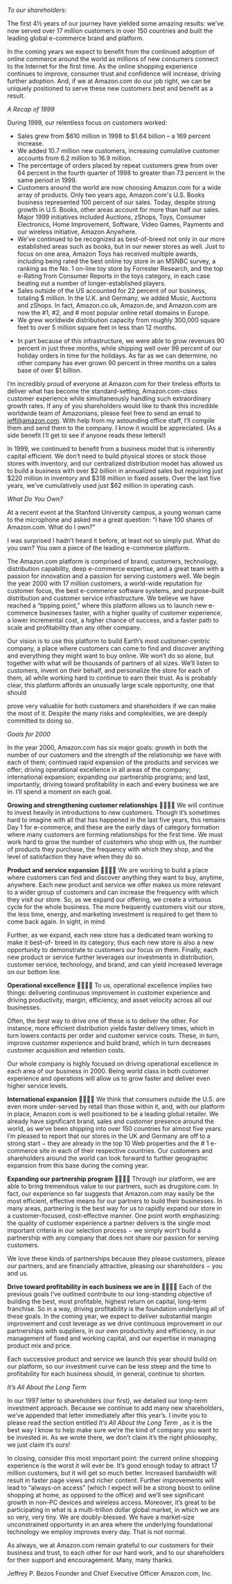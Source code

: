 _To our shareholders:_

The first 4½ years of our journey have yielded some amazing results: we’ve now served
over 17 million customers in over 150 countries and built the leading global e-commerce
brand and platform.

In the coming years we expect to benefit from the continued adoption of online
commerce around the world as millions of new consumers connect to the Internet for the
first time. As the online shopping experience continues to improve, consumer trust and
confidence will increase, driving further adoption. And, if we at Amazon.com do our job
right, we can be uniquely positioned to serve these new customers best and benefit as a
result.

_A Recap of 1999_

During 1999, our relentless focus on customers worked:

* Sales grew from $610 million in 1998 to $1.64 billion – a 169 percent increase.
* We added 10.7 million new customers, increasing cumulative customer accounts
  from 6.2 million to 16.9 million.
* The percentage of orders placed by repeat customers grew from over 64 percent
  in the fourth quarter of 1998 to greater than 73 percent in the same period in 1999.
* Customers around the world are now choosing Amazon.com for a wide array of
  products. Only two years ago, Amazon.com's U.S. Books business represented
  100 percent of our sales. Today, despite strong growth in U.S. Books, other areas
  account for more than half our sales. Major 1999 initiatives included Auctions,
  zShops, Toys, Consumer Electronics, Home Improvement, Software, Video
  Games, Payments and our wireless initiative, Amazon Anywhere.
* We've continued to be recognized as best-of-breed not only in our more
  established areas such as books, but in our newer stores as well. Just to focus on
  one area, Amazon Toys has received multiple awards, including being rated the
  best online toy store in an MSNBC survey, a ranking as the No. 1 on-line toy
  store by Forrester Research, and the top e-Rating from Consumer Reports in the
  toys category, in each case beating out a number of longer-established players.
* Sales outside of the US accounted for 22 percent of our business, totaling $
  million. In the U.K. and Germany, we added Music, Auctions and zShops. In
  fact, Amazon.co.uk, Amazon.de, and Amazon.com are now the #1, #2, and #
  most popular online retail domains in Europe.
* We grew worldwide distribution capacity from roughly 300,000 square feet to
  over 5 million square feet in less than 12 months.

- In part because of this infrastructure, we were able to grow revenues 90 percent in
  just three months, while shipping well over 99 percent of our holiday orders in
  time for the holidays. As far as we can determine, no other company has ever
  grown 90 percent in three months on a sales base of over $1 billion.

I’m incredibly proud of everyone at Amazon.com for their tireless efforts to deliver what
has become the standard-setting, Amazon.com-class customer experience while
simultaneously handling such extraordinary growth rates. If any of you shareholders
would like to thank this incredible worldwide team of Amazonians, please feel free to
send an email to jeff@amazon.com. With help from my astounding office staff, I’ll
compile them and send them to the company. I know it would be appreciated. (As a side
benefit I’ll get to see if anyone reads these letters!)

In 1999, we continued to benefit from a business model that is inherently capital efficient.
We don’t need to build physical stores or stock those stores with inventory, and our
centralized distribution model has allowed us to build a business with over $2 billion in
annualized sales but requiring just $220 million in inventory and $318 million in fixed
assets. Over the last five years, we’ve cumulatively used just $62 million in operating
cash.

_What Do You Own?_

At a recent event at the Stanford University campus, a young woman came to the
microphone and asked me a great question: “I have 100 shares of Amazon.com. What do
I own?”

I was surprised I hadn’t heard it before, at least not so simply put. What do you own?
You own a piece of the leading e-commerce platform.

The Amazon.com platform is comprised of brand, customers, technology, distribution
capability, deep e-commerce expertise, and a great team with a passion for innovation
and a passion for serving customers well. We begin the year 2000 with 17 million
customers, a world-wide reputation for customer focus, the best e-commerce software
systems, and purpose-built distribution and customer service infrastructure. We believe
we have reached a “tipping point,” where this platform allows us to launch new e-
commerce businesses faster, with a higher quality of customer experience, a lower
incremental cost, a higher chance of success, and a faster path to scale and profitability
than any other company.

Our vision is to use this platform to build Earth’s most customer-centric company, a
place where customers can come to find and discover anything and everything they might
want to buy online. We won’t do so alone, but together with what will be thousands of
partners of all sizes. We’ll listen to customers, invent on their behalf, and personalize the
store for each of them, all while working hard to continue to earn their trust. As is
probably clear, this platform affords an unusually large scale opportunity, one that should

prove very valuable for both customers and shareholders if we can make the most of it.
Despite the many risks and complexities, we are deeply committed to doing so.

_Goals for 2000_

In the year 2000, Amazon.com has six major goals: growth in both the number of our
customers and the strength of the relationship we have with each of them; continued rapid
expansion of the products and services we offer; driving operational excellence in all
areas of the company; international expansion; expanding our partnership programs; and
last, importantly, driving toward profitability in each and every business we are in. I’ll
spend a moment on each goal.

**Growing and strengthening customer relationships**  We will continue to invest
heavily in introductions to new customers. Though it’s sometimes hard to imagine with
all that has happened in the last five years, this remains Day 1 for e-commerce, and these
are the early days of category formation where many customers are forming relationships
for the first time. We must work hard to grow the number of customers who shop with
us, the number of products they purchase, the frequency with which they shop, and the
level of satisfaction they have when they do so.

**Product and service expansion**  We are working to build a place where customers can
find and discover anything they want to buy, anytime, anywhere. Each new product and
service we offer makes us more relevant to a wider group of customers and can increase
the frequency with which they visit our store. So, as we expand our offering, we create a
virtuous cycle for the whole business. The more frequently customers visit our store, the
less time, energy, and marketing investment is required to get them to come back again.
In sight, in mind.

Further, as we expand, each new store has a dedicated team working to make it best-of-
breed in its category; thus each new store is also a new opportunity to demonstrate to
customers our focus on them. Finally, each new product or service further leverages our
investments in distribution, customer service, technology, and brand, and can yield
increased leverage on our bottom line.

**Operational excellence**  To us, operational excellence implies two things: delivering
continuous improvement in customer experience and driving productivity, margin,
efficiency, and asset velocity across all our businesses.

Often, the best way to drive one of these is to deliver the other. For instance, more
efficient distribution yields faster delivery times, which in turn lowers contacts per order
and customer service costs. These, in turn, improve customer experience and build
brand, which in turn decreases customer acquisition and retention costs.

Our whole company is highly focused on driving operational excellence in each area of
our business in 2000. Being world class in both customer experience and operations will
allow us to grow faster and deliver even higher service levels.

**International expansion**  We think that consumers outside the U.S. are even more
under-served by retail than those within it, and, with our platform in place, Amazon.com
is well positioned to be a leading global retailer. We already have significant brand, sales
and customer presence around the world, as we’ve been shipping into over 150 countries
for almost five years. I’m pleased to report that our stores in the UK and Germany are off
to a strong start − they are already in the top 10 Web properties and the # 1 e-commerce
site in each of their respective countries. Our customers and shareholders around the
world can look forward to further geographic expansion from this base during the coming
year.

**Expanding our partnership program**  Through our platform, we are able to bring
tremendous value to our partners, such as drugstore.com. In fact, our experience so far
suggests that Amazon.com may easily be the most efficient, effective means for our
partners to build their businesses. In many areas, partnering is the best way for us to
rapidly expand our store in a customer-focused, cost-effective manner. One point worth
emphasizing: the quality of customer experience a partner delivers is the single most
important criteria in our selection process − we simply won’t build a partnership with any
company that does not share our passion for serving customers.

We love these kinds of partnerships because they please customers, please our partners,
and are financially attractive, pleasing our shareholders − you and us.

**Drive toward profitability in each business we are in**  Each of the previous goals
I’ve outlined contribute to our long-standing objective of building the best, most
profitable, highest return on capital, long-term franchise. So in a way, driving
profitability is the foundation underlying all of these goals. In the coming year, we
expect to deliver substantial margin improvement and cost leverage as we drive
continuous improvement in our partnerships with suppliers, in our own productivity and
efficiency, in our management of fixed and working capital, and our expertise in
managing product mix and price.

Each successive product and service we launch this year should build on our platform, so
our investment curve can be less steep and the time to profitability for each business
should, in general, continue to shorten.

_It’s All About the Long Term_

In our 1997 letter to shareholders (our first), we detailed our long-term investment
approach. Because we continue to add many new shareholders, we’ve appended that
letter immediately after this year’s. I invite you to please read the section entitled _It’s All
About the Long Term_ , as it is the best way I know to help make sure we’re the kind of
company you want to be invested in. As we wrote there, we don’t claim it’s the right
philosophy, we just claim it’s ours!

In closing, consider this most important point: the current online shopping experience is
the worst it will ever be. It’s good enough today to attract 17 million customers, but it
will get so much better. Increased bandwidth will result in faster page views and richer
content. Further improvements will lead to “always-on access” (which I expect will be a
strong boost to online shopping at home, as opposed to the office) and we’ll see
significant growth in non-PC devices and wireless access. Moreover, it’s great to be
participating in what is a multi-trillion dollar global market, in which we are so very, very
tiny. We are doubly-blessed. We have a market-size unconstrained opportunity in an
area where the underlying foundational technology we employ improves every day. That
is not normal.

As always, we at Amazon.com remain grateful to our customers for their business and
trust, to each other for our hard work, and to our shareholders for their support and
encouragement. Many, many thanks.

Jeffrey P. Bezos
Founder and Chief Executive Officer
Amazon.com, Inc.
